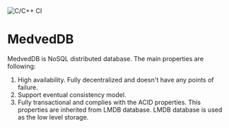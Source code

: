 ![C/C++ CI](https://github.com/wwwVladislav/MedvedDB/workflows/C/C++%20CI/badge.svg?branch=master)

# MedvedDB
MedvedDB is NoSQL distributed database.
The main properties are following:
1. High availability. Fully decentralized and doesn't have any points of failure.
2. Support eventual consistency model.
3. Fully transactional and complies with the ACID properties. This properties are inherited from LMDB database. LMDB database is used as the low level storage.
